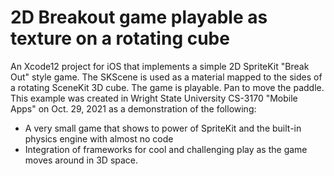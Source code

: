 # 2D Breakout game playable as texture on a rotating cube
An Xcode12 project for iOS that implements a simple 2D SpriteKit "Break Out" style game. The SKScene is used as a material mapped to the sides of a rotating SceneKit 3D cube. The game is playable. Pan to move the paddle. This example was created in Wright State University CS-3170 "Mobile Apps" on Oct. 29, 2021 as a demonstration of the following:

- A very small game that shows to power of SpriteKit and the built-in physics engine with almost no code
- Integration of frameworks for cool and challenging play as the game moves around in 3D space.

